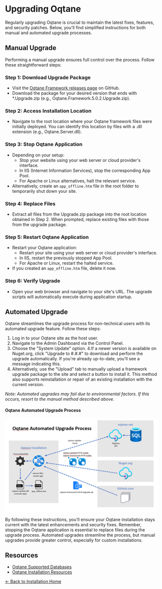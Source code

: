 # Upgrading Oqtane

Regularly upgrading Oqtane is crucial to maintain the latest fixes, features, and security patches. Below, you'll find simplified instructions for both manual and automated upgrade processes.

## Manual Upgrade

Performing a manual upgrade ensures full control over the process. Follow these straightforward steps:

### Step 1: Download Upgrade Package

- Visit the [Oqtane Framework releases page](https://github.com/oqtane/oqtane.framework/releases) on GitHub.
- Download the package for your desired version that ends with *.Upgrade.zip (e.g., Oqtane.Framework.5.0.2.Upgrade.zip).

### Step 2: Access Installation Location

- Navigate to the root location where your Oqtane framework files were initially deployed. You can identify this location by files with a .dll extension (e.g., Oqtane.Server.dll).

### Step 3: Stop Oqtane Application

- Depending on your setup:
  - Stop your website using your web server or cloud provider's interface.
  - In IIS (Internet Information Services), stop the corresponding App Pool.
  - For Apache or Linux alternatives, halt the relevant service.
- Alternatively, create an `app_offline.htm` file in the root folder to temporarily shut down your site.

### Step 4:  Replace Files

- Extract all files from the Upgrade.zip package into the root location obtained in Step 2. When prompted, replace existing files with those from the upgrade package.

### Step 5: Restart Oqtane Application

- Restart your Oqtane application:
  - Restart your site using your web server or cloud provider's interface.
  - In IIS, restart the previously stopped App Pool.
  - For Apache or Linux, restart the halted service.
- If you created an `app_offline.htm` file, delete it now. 

### Step 6: Verify Upgrade

- Open your web browser and navigate to your site's URL. The upgrade scripts will automatically execute during application startup.

## Automated Upgrade

Oqtane streamlines the upgrade process for non-technical users with its automated upgrade feature. Follow these steps:

1. Log in to your Oqtane site as the host user.
2. Navigate to the Admin Dashboard via the Control Panel.
3. Choose the "System Update" option.
4.If a newer version is available on Nuget.org, click "Upgrade to #.#.#" to download and perform the upgrade automatically. If you're already up-to-date, you'll see a message indicating this.
5. Alternatively, use the "Upload" tab to manually upload a framework upgrade package to the site and select a button to install it. This method also supports reinstallation or repair of an existing installation with the current version.

_Note: Automated upgrades may fail due to environmental factors. If this occurs, resort to the manual method described above._

#### Oqtane Automated Upgrade Process
![Oqtane Automated Upgrade Process](assets/oqtane-automated-upgrade-process.png)

By following these instructions, you'll ensure your Oqtane installation stays current with the latest enhancements and security fixes. Remember, stopping the Oqtane application is essential to replace files during the upgrade process. Automated upgrades streamline the process, but manual upgrades provide greater control, especially for custom installations.

## Resources
- [Oqtane Supported Databases](databases.md)
- [Oqtane Installation Resources](resources.md)

[← Back to Installation Home](index.md)
